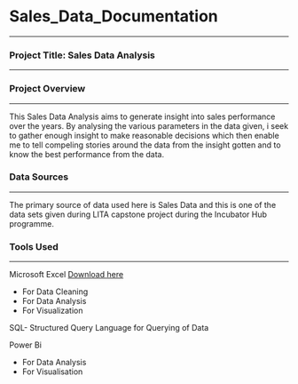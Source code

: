 # Sales_Data_Documentation
---
### Project Title: Sales Data Analysis
---
### Project Overview
---
This Sales Data Analysis aims to generate insight into sales performance over the years. By analysing
the various parameters in the data given, i seek to gather enough insight to make reasonable decisions
which then enable me to tell compeling stories around the data from the insight gotten and to know the
best performance  from the data.

### Data Sources
---
The primary source of data used here is Sales Data and this is one of the data sets given during LITA
capstone project during the Incubator Hub programme.

### Tools Used
---
Microsoft Excel [Download here](https://www.microsoft.com)
- For Data Cleaning
- For Data Analysis
- For Visualization
  
SQL- Structured Query Language for Querying of Data

Power Bi
- For Data Analysis
- For Visualisation
  
  
